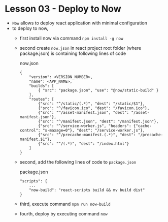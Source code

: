 # Lesson 03 - Deploy to Now


- `Now` allows to deploy react application with minimal configuration
- to deploy to now,
    - first install now via command `npm install -g now`
    - second create `now.json` in react project root folder (where package.json) is containing following lines of code

        now.json
        ```
        {
            "version": <VERSION_NUMBER>,
            "name": <APP_NAME>,
            "builds": [
                { "src": "package.json", "use": "@now/static-build" }
            ],
            "routes": [
                {"src": "^/static/(.*)", "dest": "/static/$1"},
                {"src": "^/favicon.ico", "dest": "/favicon.ico"},
                {"src": "^/asset-manifest.json", "dest": "/asset-manifest.json"},
                {"src": "^/manifest.json", "dest": "/manifest.json"},
                {"src": "^/service-worker.js", "headers": {"cache-control": "s-maxage=0"}, "dest": "/service-worker.js"},
                {"src": "^/precache-manifest.(.*)", "dest": "/precache-manifest.$1"},
                {"src": "^/(.*)", "dest": "/index.html"}
            ]
        }
        ```

    - second, add the following lines of code to `package.json`

        package.json
        ```
        "scripts": {
            ...
            "now-build": "react-scripts build && mv build dist"
        }
        ```

    - third, execute command `npm run now-build`
    - fourth, deploy by executing command `now`
